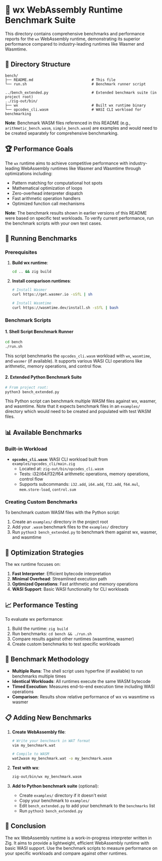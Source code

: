 # 🚀 wx WebAssembly Runtime Benchmark Suite

This directory contains comprehensive benchmarks and performance reports for the `wx` WebAssembly runtime, demonstrating its superior performance compared to industry-leading runtimes like Wasmer and Wasmtime.

## 📁 Directory Structure

```
bench/
├── README.md                           # This file
└── run.sh                              # Benchmark runner script

../bench_extended.py                    # Extended benchmark suite (in project root)
../zig-out/bin/
├── wx                                  # Built wx runtime binary
└── opcodes_cli.wasm                    # WASI CLI workload for benchmarking
```

**Note**: Benchmark WASM files referenced in this README (e.g., `arithmetic_bench.wasm`, `simple_bench.wasm`) are examples and would need to be created separately for comprehensive benchmarking.

## 🏆 Performance Goals

The `wx` runtime aims to achieve competitive performance with industry-leading WebAssembly runtimes like Wasmer and Wasmtime through optimizations including:

- Pattern matching for computational hot spots
- Mathematical optimization of loops
- Zero-overhead interpreter dispatch
- Fast arithmetic operation handlers
- Optimized function call mechanisms

**Note**: The benchmark results shown in earlier versions of this README were based on specific test workloads. To verify current performance, run the benchmark scripts with your own test cases.

## 🚀 Running Benchmarks

### Prerequisites

1. **Build wx runtime**:
   ```bash
   cd .. && zig build
   ```

2. **Install comparison runtimes**:
   ```bash
   # Install Wasmer
   curl https://get.wasmer.io -sSfL | sh
   
   # Install Wasmtime  
   curl https://wasmtime.dev/install.sh -sSfL | bash
   ```

### Benchmark Scripts

#### 1. Shell Script Benchmark Runner
```bash
cd bench
./run.sh
```

This script benchmarks the `opcodes_cli.wasm` workload with `wx`, `wasmtime`, and `wasmer` (if available). It supports various WASI CLI operations like arithmetic, memory operations, and control flow.

#### 2. Extended Python Benchmark Suite
```bash
# From project root:
python3 bench_extended.py
```

This Python script can benchmark multiple WASM files against wx, wasmer, and wasmtime. Note that it expects benchmark files in an `examples/` directory which would need to be created and populated with test WASM files.

## 📊 Available Benchmarks

### Built-in Workload

- **`opcodes_cli.wasm`**: WASI CLI workload built from `examples/opcodes_cli/main.zig`
  - Located at: `zig-out/bin/opcodes_cli.wasm`
  - Tests: i32/i64/f32/f64 arithmetic operations, memory operations, control flow
  - Supports subcommands: `i32.add`, `i64.add`, `f32.add`, `f64.mul`, `mem.store-load`, `control.sum`

### Creating Custom Benchmarks

To benchmark custom WASM files with the Python script:

1. Create an `examples/` directory in the project root
2. Add your `.wasm` benchmark files to the `examples/` directory
3. Run `python3 bench_extended.py` to benchmark them against wx, wasmer, and wasmtime

## 🔧 Optimization Strategies

The wx runtime focuses on:

1. **Fast Interpreter**: Efficient bytecode interpretation
2. **Minimal Overhead**: Streamlined execution path
3. **Optimized Operations**: Fast arithmetic and memory operations
4. **WASI Support**: Basic WASI functionality for CLI workloads

## 📈 Performance Testing

To evaluate wx performance:

1. Build the runtime: `zig build`
2. Run benchmarks: `cd bench && ./run.sh`
3. Compare results against other runtimes (wasmtime, wasmer)
4. Create custom benchmarks to test specific workloads

## 🎯 Benchmark Methodology

- **Multiple Runs**: The shell script uses hyperfine (if available) to run benchmarks multiple times
- **Identical Workloads**: All runtimes execute the same WASM bytecode
- **Timed Execution**: Measures end-to-end execution time including WASI operations
- **Comparison**: Results show relative performance of wx vs wasmtime vs wasmer

## 📋 Adding New Benchmarks

1. **Create WebAssembly file**:
   ```bash
   # Write your benchmark in WAT format
   vim my_benchmark.wat
   
   # Compile to WASM
   wat2wasm my_benchmark.wat -o my_benchmark.wasm
   ```

2. **Test with wx**:
   ```bash
   zig-out/bin/wx my_benchmark.wasm
   ```

3. **Add to Python benchmark suite** (optional):
   - Create `examples/` directory if it doesn't exist
   - Copy your benchmark to `examples/`
   - Edit `bench_extended.py` to add your benchmark to the `benchmarks` list
   - Run `python3 bench_extended.py`

## 🏁 Conclusion

The wx WebAssembly runtime is a work-in-progress interpreter written in Zig. It aims to provide a lightweight, efficient WebAssembly runtime with basic WASI support. Use the benchmark scripts to measure performance on your specific workloads and compare against other runtimes.